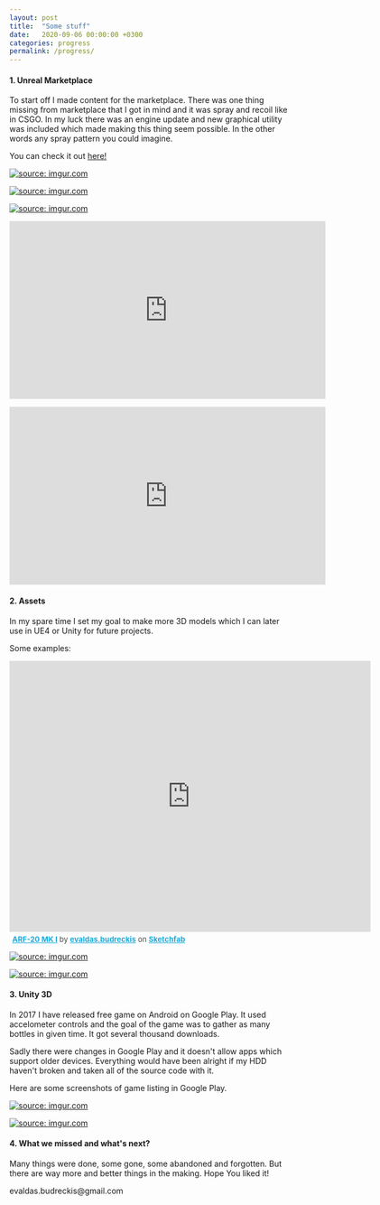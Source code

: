 ```yaml
---
layout: post
title:  "Some stuff"
date:   2020-09-06 00:00:00 +0300
categories: progress
permalink: /progress/
---
```


<h4>1. Unreal Marketplace</h4>
To start off I made content for the marketplace. 
There was one thing missing from marketplace that I got in mind and it was spray and recoil like in CSGO.
In my luck there was an engine update and new graphical utility was included which made making this thing seem possible.
In the other words any spray pattern you could imagine.
<p>You can check it out <a href="https://www.unrealengine.com/marketplace/en-US/product/spray-pattern-generator-utility">here!</a></p>

<p><a href="https://imgur.com/TWPUOKp"><img src="https://i.imgur.com/TWPUOKp.png" title="source: imgur.com" /></a></p>
<p><a href="https://imgur.com/ahLN37i"><img src="https://i.imgur.com/ahLN37i.png" title="source: imgur.com" /></a></p>
<p><a href="https://imgur.com/2CZ4nBF"><img src="https://i.imgur.com/2CZ4nBF.png" title="source: imgur.com" /></a></p>
<p>
  <iframe width="560" height="315" src="https://www.youtube.com/embed/SQzS2Zd8x9c" frameborder="0" allow="accelerometer; autoplay; encrypted-media; gyroscope; picture-in-picture" allowfullscreen></iframe>
</p>
<p>
  <iframe width="560" height="315" src="https://www.youtube.com/embed/4cTF2_rcwKA" frameborder="0" allow="accelerometer; autoplay; encrypted-media; gyroscope; picture-in-picture" allowfullscreen></iframe>
</p>


<h4>2. Assets</h4>
<p>In my spare time I set my goal to make more 3D models which I can later use in UE4 or Unity for future projects.</p>

<p>
 Some examples: 
</p>
<p>
<div class="sketchfab-embed-wrapper"><iframe title="A 3D model" src="https://sketchfab.com/models/f448eb91575d408ca457ed36a52f1491/embed?autospin=0.2&amp;autostart=1&amp;preload=1&amp;ui_controls=1&amp;ui_infos=1&amp;ui_inspector=1&amp;ui_stop=1&amp;ui_watermark=1&amp;ui_watermark_link=1" width="640" height="480" frameborder="0"></iframe>
<p style="font-size: 13px; font-weight: normal; margin: 5px; color: #4a4a4a;"><a style="font-weight: bold; color: #1caad9;" href="https://sketchfab.com/3d-models/arf-20-mk-i-f448eb91575d408ca457ed36a52f1491?utm_medium=embed&amp;utm_source=website&amp;utm_campaign=share-popup" target="_blank" rel="noopener">ARF-20 MK I</a> by <a style="font-weight: bold; color: #1caad9;" href="https://sketchfab.com/evaldas.budreckis?utm_medium=embed&amp;utm_source=website&amp;utm_campaign=share-popup" target="_blank" rel="noopener">evaldas.budreckis</a> on <a style="font-weight: bold; color: #1caad9;" href="https://sketchfab.com?utm_medium=embed&amp;utm_source=website&amp;utm_campaign=share-popup" target="_blank" rel="noopener">Sketchfab</a></p>
</div>
</p>
<p>
  <a href="https://imgur.com/0YDunVO"><img src="https://i.imgur.com/0YDunVO.png" title="source: imgur.com" /></a>
</p>
<p>
  <a href="https://imgur.com/jRXKiUU"><img src="https://i.imgur.com/jRXKiUU.png" title="source: imgur.com" /></a>
</p>

<h4>3. Unity 3D</h4>

<p>
  In 2017 I have released free game on Android on Google Play. It used accelometer controls and the goal of the game was to gather as many bottles in given time. It got several thousand downloads.
</p>
<p>
  Sadly there were changes in Google Play and it doesn't allow apps which support older devices. Everything would have been alright if my HDD haven't broken and taken all of the source code with it.
</p>
<p>
  Here are some screenshots of game listing in Google Play.
</p>
<p>
  <a href="https://imgur.com/jSrWNpw"><img src="https://i.imgur.com/jSrWNpw.png" title="source: imgur.com" /></a>
</p>
<p>
  <a href="https://imgur.com/enxVKAi"><img src="https://i.imgur.com/enxVKAi.png" title="source: imgur.com" /></a>
</p>

<h4>4. What we missed and what's next?</h4>
<p>
  Many things were done, some gone, some abandoned and forgotten. But there are way more and better things in the making. Hope You liked it!
</p>
<p>
  evaldas.budreckis@gmail.com
</p>
